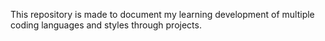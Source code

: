 This repository is made to document my learning development of multiple coding languages and styles through projects.
